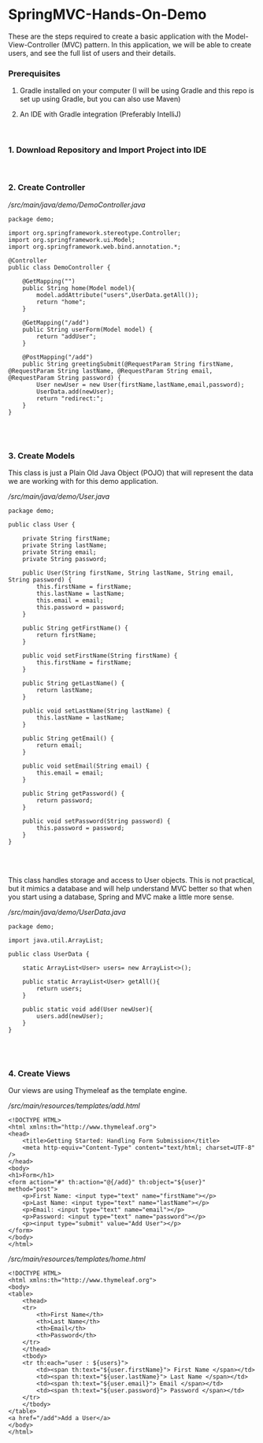 # SpringMVC-Hands-On-Demo
These are the steps required to create a basic application with the Model-View-Controller (MVC) pattern. In this application, we will be able to create users, and see the full list of users and their details.

### Prerequisites
1. Gradle installed on your computer (I will be using Gradle and this repo is set up using Gradle, but you can also use  Maven)

2. An IDE with Gradle integration (Preferably IntelliJ)
<br/>

### 1. Download Repository and Import Project into IDE
<br/>

### 2. Create Controller

*/src/main/java/demo/DemoController.java*

```
package demo;

import org.springframework.stereotype.Controller;
import org.springframework.ui.Model;
import org.springframework.web.bind.annotation.*;

@Controller
public class DemoController {

    @GetMapping("")
    public String home(Model model){
        model.addAttribute("users",UserData.getAll());
        return "home";
    }

    @GetMapping("/add")
    public String userForm(Model model) {
        return "addUser";
    }

    @PostMapping("/add")
    public String greetingSubmit(@RequestParam String firstName, @RequestParam String lastName, @RequestParam String email, @RequestParam String password) {
        User newUser = new User(firstName,lastName,email,password);
        UserData.add(newUser);
        return "redirect:";
    }
}
```
<br/>
<br/>

### 3. Create Models

This class is just a Plain Old Java Object (POJO) that will represent the data we are working with for this demo application. 

*/src/main/java/demo/User.java*

```
package demo;

public class User {

    private String firstName;
    private String lastName;
    private String email;
    private String password;

    public User(String firstName, String lastName, String email, String password) {
        this.firstName = firstName;
        this.lastName = lastName;
        this.email = email;
        this.password = password;
    }

    public String getFirstName() {
        return firstName;
    }

    public void setFirstName(String firstName) {
        this.firstName = firstName;
    }

    public String getLastName() {
        return lastName;
    }

    public void setLastName(String lastName) {
        this.lastName = lastName;
    }

    public String getEmail() {
        return email;
    }

    public void setEmail(String email) {
        this.email = email;
    }

    public String getPassword() {
        return password;
    }

    public void setPassword(String password) {
        this.password = password;
    }
}
```
<br/>
<br/>

This class handles storage and access to User objects. This is not practical, but it mimics a database and will help understand MVC better so that when you start using a database, Spring and MVC make a little more sense.

*/src/main/java/demo/UserData.java*

```
package demo;

import java.util.ArrayList;

public class UserData {

    static ArrayList<User> users= new ArrayList<>();

    public static ArrayList<User> getAll(){
        return users;
    }

    public static void add(User newUser){
        users.add(newUser);
    }
}
```
<br/>
<br/>

### 4. Create Views

Our views are using Thymeleaf as the template engine.

*/src/main/resources/templates/add.html*

```
<!DOCTYPE HTML>
<html xmlns:th="http://www.thymeleaf.org">
<head>
    <title>Getting Started: Handling Form Submission</title>
    <meta http-equiv="Content-Type" content="text/html; charset=UTF-8" />
</head>
<body>
<h1>Form</h1>
<form action="#" th:action="@{/add}" th:object="${user}" method="post">
    <p>First Name: <input type="text" name="firstName"></p>
    <p>Last Name: <input type="text" name="lastName"></p>
    <p>Email: <input type="text" name="email"></p>
    <p>Password: <input type="text" name="password"></p>
    <p><input type="submit" value="Add User"></p>
</form>
</body>
</html>
```
*/src/main/resources/templates/home.html*

```
<!DOCTYPE HTML>
<html xmlns:th="http://www.thymeleaf.org">
<body>
<table>
    <thead>
    <tr>
        <th>First Name</th>
        <th>Last Name</th>
        <th>Email</th>
        <th>Password</th>
    </tr>
    </thead>
    <tbody>
    <tr th:each="user : ${users}">
        <td><span th:text="${user.firstName}"> First Name </span></td>
        <td><span th:text="${user.lastName}"> Last Name </span></td>
        <td><span th:text="${user.email}"> Email </span></td>
        <td><span th:text="${user.password}"> Password </span></td>
    </tr>
    </tbody>
</table>
<a href="/add">Add a User</a>
</body>
</html>
```
